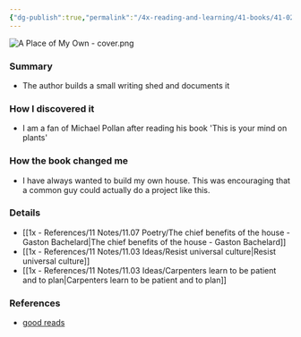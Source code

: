 ```yaml
---
{"dg-publish":true,"permalink":"/4x-reading-and-learning/41-books/41-02-book-reviews/a-place-of-my-own-michael-pollan/","title":"A Place of My Own - Michael Pollan","created":"2025-04-16T21:03:41.734+03:00","updated":"2025-09-23T06:02:06.114+03:00"}
---
```


![A Place of My Own - cover.png](/img/user/4x%20-%20Reading%20and%20Learning/41%20Books/41.03%20Cover%20images/A%20Place%20of%20My%20Own%20-%20cover.png)
### Summary
- The author builds a small writing shed and documents it

### How I discovered it
- I am a fan of Michael Pollan after reading his book 'This is your mind on plants'

### How the book changed me
- I have always wanted to build my own house. This was encouraging that a common guy could actually do a project like this.

### Details
- [[1x - References/11 Notes/11.07 Poetry/The chief benefits of the house - Gaston Bachelard\|The chief benefits of the house - Gaston Bachelard]]
- [[1x - References/11 Notes/11.03 Ideas/Resist universal culture\|Resist universal culture]]
- [[1x - References/11 Notes/11.03 Ideas/Carpenters learn to be patient and to plan\|Carpenters learn to be patient and to plan]]

### References
- [good reads](https://www.goodreads.com/book/show/4847000)

